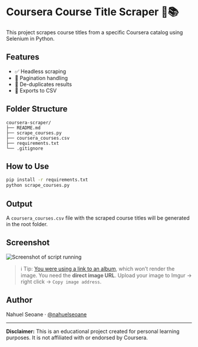 # Coursera Course Title Scraper 🧠📚
This project scrapes course titles from a specific Coursera catalog using Selenium in Python.

## Features
- ✅ Headless scraping
- 🔁 Pagination handling
- 🧹 De-duplicates results
- 💾 Exports to CSV

## Folder Structure
```
coursera-scraper/
├── README.md
├── scrape_courses.py
├── coursera_courses.csv
├── requirements.txt
└── .gitignore
```

## How to Use

```bash
pip install -r requirements.txt
python scrape_courses.py
```

## Output

A `coursera_courses.csv` file with the scraped course titles will be generated in the root folder.

## Screenshot

![Screenshot of script running](https://i.imgur.com/Whe4fl3.png)

> ℹ️ Tip: [You were using a link to an album](https://imgur.com/a/pAzCB5P), which won’t render the image. You need the **direct image URL**. Upload your image to Imgur → right click → `Copy image address`.

## Author

Nahuel Seoane · [@nahuelseoane](https://github.com/nahuelseoane)

---

**Disclaimer:** This is an educational project created for personal learning purposes. It is not affiliated with or endorsed by Coursera.
